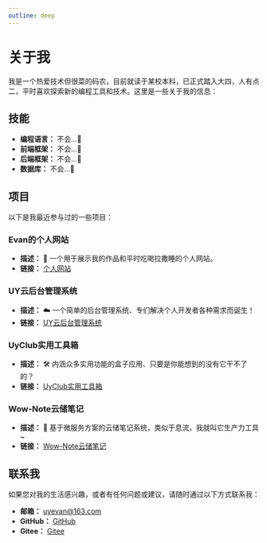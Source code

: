 ```yaml
---
outline: deep
---
```


# 关于我

我是一个热爱技术但很菜的码农，目前就读于某校本科，已正式踏入大四，人有点二，平时喜欢探索新的编程工具和技术。这里是一些关于我的信息：

## 技能

- **编程语言：** 不会...🫨
- **前端框架：** 不会...🫨
- **后端框架：** 不会...🫨
- **数据库：** 不会...🫨

## 项目

以下是我最近参与过的一些项目：

### Evan的个人网站

- **描述：** 🤟 一个用于展示我的作品和平时吃喝拉撒睡的个人网站。
- **链接：** [个人网站](https://jfkj.xyz)

### UY云后台管理系统

- **描述：** ☁️ 一个简单的后台管理系统、专们解决个人开发者各种需求而诞生！
- **链接：** [UY云后台管理系统](https://uyclouds.com)

### UyClub实用工具箱

- **描述：** 🛠️ 内涵众多实用功能的盒子应用、只要是你能想到的没有它干不了的？
- **链接：** [UyClub实用工具箱](https://www.pgyer.com/uyclub)

### Wow-Note云储笔记

- **描述：** 📔 基于微服务方案的云储笔记系统，类似于息流，我就叫它生产力工具~
- **链接：** [Wow-Note云储笔记](https://note.jfkj.xyz)

## 联系我

如果您对我的生活感兴趣，或者有任何问题或建议，请随时通过以下方式联系我：

- **邮箱：** uyevan@163.com
- **GitHub：** [GitHub](https://github.com/uyevan)
- **Gitee：** [Gitee](https://gitee.com/uyevan)
